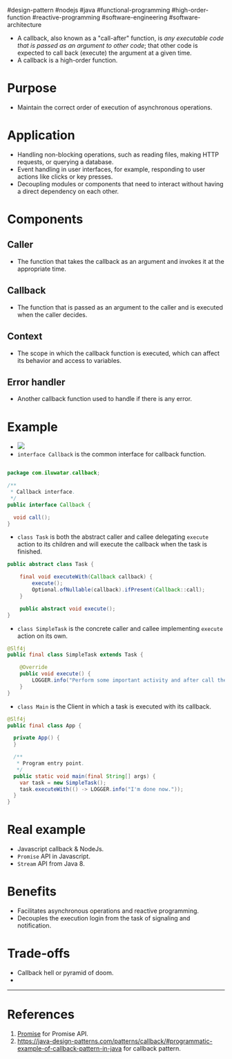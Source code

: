 #design-pattern #nodejs #java #functional-programming #high-order-function #reactive-programming #software-engineering #software-architecture

- A callback, also known as a "call-after" function, is _any executable code that is passed as an argument to other code_; that other code is expected to call back (execute) the argument at a given time.
- A callback is a high-order function.

# Purpose

- Maintain the correct order of execution of asynchronous operations.

# Application

- Handling non-blocking operations, such as reading files, making HTTP requests, or querying a database.
- Event handling in user interfaces, for example, responding to user actions like clicks or key presses.
- Decoupling modules or components that need to interact without having a direct dependency on each other.

# Components
## Caller
- The function that takes the callback as an argument and invokes it at the appropriate time.
## Callback
- The function that is passed as an argument to the caller and is executed when the caller decides.
## Context
- The scope in which the callback function is executed, which can affect its behavior and access to variables.
## Error handler
- Another callback function used to handle if there is any error.

# Example
- ![](Pasted%20image%2020250227075559.png)
- `interface Callback` is the common interface for callback function.
```Java title='interface Callback'

package com.iluwatar.callback;

/**
 * Callback interface.
 */
public interface Callback {

  void call();
}

```

- `class Task` is both the abstract caller and callee delegating `execute` action to its children and will execute the callback when the task is finished.
```Java title='Super class to maintain the execution order of callbacks'
public abstract class Task {

    final void executeWith(Callback callback) {
        execute();
        Optional.ofNullable(callback).ifPresent(Callback::call);
    }

    public abstract void execute();
}
```
- `class SimpleTask` is the concrete caller and callee implementing `execute` action on its own.
```Java title='Concrete caller and callee'
@Slf4j
public final class SimpleTask extends Task {

    @Override
    public void execute() {
        LOGGER.info("Perform some important activity and after call the callback method.");
    }
}
```

- `class Main` is the Client in which a task is executed with its callback.
```Java title='Context class'
@Slf4j
public final class App {

  private App() {
  }

  /**
   * Program entry point.
   */
  public static void main(final String[] args) {
    var task = new SimpleTask();
    task.executeWith(() -> LOGGER.info("I'm done now."));
  }
}
```
# Real example
- Javascript callback & NodeJs.
- `Promise` API in Javascript.
- `Stream` API from Java 8.
# Benefits
- Facilitates asynchronous operations and reactive programming.
- Decouples the execution login from the task of signaling and notification.
# Trade-offs
- Callback hell or pyramid of doom.
- 
---

# References

1. [Promise](Promise.md) for Promise API.
2. https://java-design-patterns.com/patterns/callback/#programmatic-example-of-callback-pattern-in-java for callback pattern.
